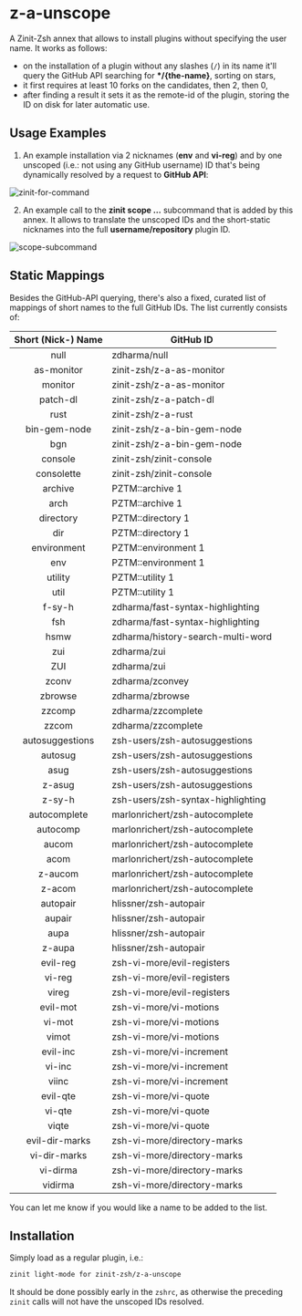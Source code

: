 # z-a-unscope

A Zinit-Zsh annex that allows to install plugins without specifying the user
name. It works as follows:
- on the installation of a plugin without any slashes (`/`) in its name it'll
query the GitHub API searching for **\*/{the-name}**, sorting on stars,
- it first requires at least 10 forks on the candidates, then 2, then 0,
- after finding a result it sets it as the remote-id of the plugin, storing the
ID on disk for later automatic use.

## Usage Examples

1. An example installation via 2 nicknames (**env** and **vi-reg**) and by one
unscoped (i.e.: not using any GitHub username) ID that's being dynamically
resolved by a request to **GitHub API**:

![zinit-for-command](https://raw.githubusercontent.com/zinit-zsh/z-a-unscope/master/images/unscope-zinit-for.png)

2. An example call to the **zinit scope …** subcommand that is added by this
annex. It allows to translate the unscoped IDs and the short-static
nicknames into the full **username/repository** plugin ID.

![scope-subcommand](https://raw.githubusercontent.com/zinit-zsh/z-a-unscope/master/images/unscope-scope-cmd.png)

## Static Mappings

Besides the GitHub-API querying, there's also a fixed, curated list of mappings
of short names to the full GitHub IDs. The list currently consists of:

| Short (Nick-) Name | GitHub ID
|:-------------:|---------------------------------------------------|
|null		|	zdharma/null                                |
|as-monitor	|	zinit-zsh/z-a-as-monitor                    |
|monitor	|	zinit-zsh/z-a-as-monitor                    |
|patch-dl	|	zinit-zsh/z-a-patch-dl                      |
|rust		|	zinit-zsh/z-a-rust                          |
|bin-gem-node	|	zinit-zsh/z-a-bin-gem-node                  |
|bgn		|	zinit-zsh/z-a-bin-gem-node                  |
|console	|	zinit-zsh/zinit-console                     |
|consolette	|	zinit-zsh/zinit-console                     |
|archive	|	PZTM::archive 1                             |
|arch		|	PZTM::archive 1                             |
|directory	|	PZTM::directory 1                           |
|dir		|	PZTM::directory 1                           |
|environment	|	PZTM::environment 1                         |
|env		|	PZTM::environment 1                         |
|utility	|	PZTM::utility 1                             |
|util		|	PZTM::utility 1                             |
|f-sy-h		|        zdharma/fast-syntax-highlighting            |
|fsh		|	zdharma/fast-syntax-highlighting            |
|hsmw		|	zdharma/history-search-multi-word           |
|zui		|	zdharma/zui                                 |
|ZUI		|	zdharma/zui                                 |
|zconv		|	zdharma/zconvey                             |
|zbrowse	|	zdharma/zbrowse                             |
|zzcomp		|	zdharma/zzcomplete                          |
|zzcom		|	zdharma/zzcomplete                          |
|autosuggestions|	zsh-users/zsh-autosuggestions               |
|autosug	|	zsh-users/zsh-autosuggestions               |
|asug		|	zsh-users/zsh-autosuggestions               |
|z-asug		|	zsh-users/zsh-autosuggestions               |
|z-sy-h		|        zsh-users/zsh-syntax-highlighting           |
|autocomplete	|	marlonrichert/zsh-autocomplete              |
|autocomp	|	marlonrichert/zsh-autocomplete              |
|aucom		|	marlonrichert/zsh-autocomplete              |
|acom		|	marlonrichert/zsh-autocomplete              |
|z-aucom	|	marlonrichert/zsh-autocomplete              |
|z-acom		|	marlonrichert/zsh-autocomplete              |
|autopair	|	hlissner/zsh-autopair                       |
|aupair		|	hlissner/zsh-autopair                       |
|aupa		|	hlissner/zsh-autopair                       |
|z-aupa		|	hlissner/zsh-autopair                       |
|evil-reg	|	zsh-vi-more/evil-registers                  |
|vi-reg		|	zsh-vi-more/evil-registers                  |
|vireg		|	zsh-vi-more/evil-registers                  |
|evil-mot	|	zsh-vi-more/vi-motions                      |
|vi-mot		|	zsh-vi-more/vi-motions                      |
|vimot		|	zsh-vi-more/vi-motions                      |
|evil-inc	|	zsh-vi-more/vi-increment                    |
|vi-inc		|	zsh-vi-more/vi-increment                    |
|viinc		|	zsh-vi-more/vi-increment                    |
|evil-qte	|	zsh-vi-more/vi-quote                        |
|vi-qte		|	zsh-vi-more/vi-quote                        |
|viqte		|	zsh-vi-more/vi-quote                        |
|evil-dir-marks	|	zsh-vi-more/directory-marks                 |
|vi-dir-marks	|	zsh-vi-more/directory-marks                 |
|vi-dirma	|	zsh-vi-more/directory-marks                 |
|vidirma	|	zsh-vi-more/directory-marks                 |

You can let me know if you would like a name to be added to the list.

## Installation

Simply load as a regular plugin, i.e.:

```zsh
zinit light-mode for zinit-zsh/z-a-unscope
```

It should be done possibly early in the `zshrc`, as otherwise the preceding
`zinit` calls will not have the unscoped IDs resolved.

<!-- vim:set ft=markdown tw=79 autoindent fo+=a1n: -->
